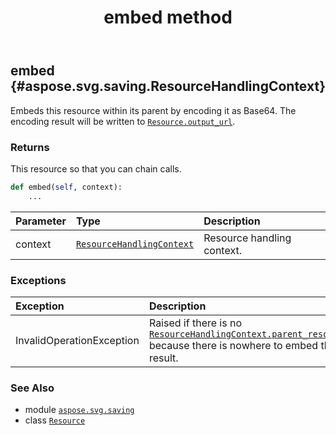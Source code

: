 ﻿---
title: embed method
second_title: Aspose.SVG for Python via .NET API References
description: 
type: docs
weight: 20
url: /python-net/aspose.svg.saving/resource/embed/
is_root: false
---

## embed {#aspose.svg.saving.ResourceHandlingContext}

Embeds this resource within its parent by encoding it as Base64. The encoding result will be written to [`Resource.output_url`](/svg/python-net/aspose.svg.saving/resource#output_url).


### Returns 


This resource so that you can chain calls.


```python
def embed(self, context):
    ...
```


| Parameter | Type | Description |
| :- | :- | :- |
| context | [`ResourceHandlingContext`](/svg/python-net/aspose.svg.saving/resourcehandlingcontext) | Resource handling context. |
### Exceptions
| Exception | Description |
| :- | :- |
| InvalidOperationException | Raised if there is no [`ResourceHandlingContext.parent_resource`](/svg/python-net/aspose.svg.saving/resourcehandlingcontext#parent_resource) because there is nowhere to embed the result. |





### See Also
* module [`aspose.svg.saving`](../../)
* class [`Resource`](/svg/python-net/aspose.svg.saving/resource)
